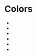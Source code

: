 # Colors

- [](https://colorbrewer2.org/#type=sequential&scheme=BuGn&n=3)
- [](https://towardsdatascience.com/why-color-is-key-for-data-visualization-and-how-to-use-it-b24627116b71)
- [](https://coolors.co/generate)
- [](https://www.canva.com/learn/100-color-combinations/)
- [](https://blog.adobe.com/en/2017/02/27/the-power-of-the-palette-why-color-is-key-in-data-visualization-and-how-to-use-it.html#gs.dzbxhu)
- [](https://www.dataquest.io/blog/what-to-consider-when-choosing-colors-for-data-visualization/)
